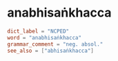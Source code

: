 # anabhisaṅkhacca

``` toml
dict_label = "NCPED"
word = "anabhisaṅkhacca"
grammar_comment = "neg. absol."
see_also = ["abhisaṅkhacca"]
```


